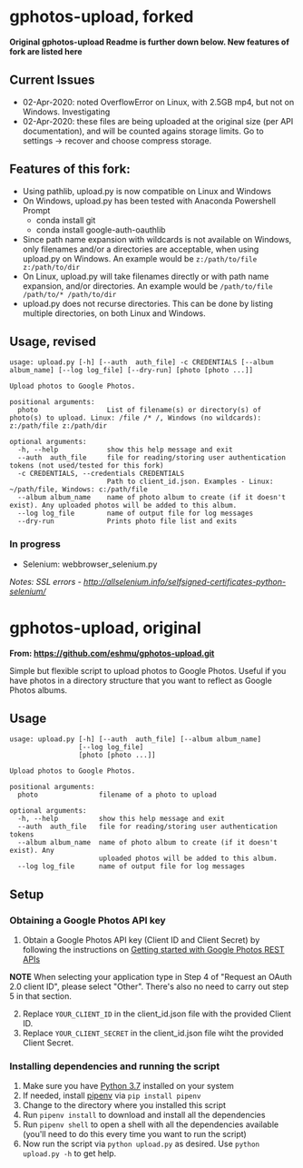 # gphotos-upload, forked
__Original gphotos-upload Readme is further down below. New features of fork are listed here__

## Current Issues
* 02-Apr-2020: noted OverflowError on Linux, with 2.5GB mp4, but not on Windows. Investigating
* 02-Apr-2020: these files are being uploaded at the original size (per API documentation), and
will be counted agains storage limits.  Go to settings -> recover and choose compress storage.

## Features of this fork:
* Using pathlib, upload.py is now compatible on Linux and Windows
* On Windows, upload.py has been tested with Anaconda Powershell Prompt
    * conda install git
    * conda install google-auth-oauthlib
* Since path name expansion with wildcards is not available on Windows,
only filenames and/or a directories are acceptable, when using upload.py
on Windows.
An example would be `z:/path/to/file z:/path/to/dir`
* On Linux, upload.py will take filenames directly or with path name expansion, and/or directories.
An example would be `/path/to/file /path/to/* /path/to/dir`
* upload.py does not recurse directories.
This can be done by listing multiple directories, on both Linux and Windows.

## Usage, revised

```
usage: upload.py [-h] [--auth  auth_file] -c CREDENTIALS [--album album_name] [--log log_file] [--dry-run] [photo [photo ...]]

Upload photos to Google Photos.

positional arguments:
  photo                 List of filename(s) or directory(s) of photo(s) to upload. Linux: /file /* /, Windows (no wildcards): z:/path/file z:/path/dir

optional arguments:
  -h, --help            show this help message and exit
  --auth  auth_file     file for reading/storing user authentication tokens (not used/tested for this fork)
  -c CREDENTIALS, --credentials CREDENTIALS
                        Path to client_id.json. Examples - Linux: ~/path/file, Windows: c:/path/file
  --album album_name    name of photo album to create (if it doesn't exist). Any uploaded photos will be added to this album.
  --log log_file        name of output file for log messages
  --dry-run             Prints photo file list and exits
```

### In progress

* Selenium: webbrowser_selenium.py

*Notes: SSL errors - http://allselenium.info/selfsigned-certificates-python-selenium/*

# gphotos-upload, original
__From: https://github.com/eshmu/gphotos-upload.git__

Simple but flexible script to upload photos to Google Photos. Useful if you have photos in a directory structure that you want to reflect as Google Photos albums.

## Usage 

```
usage: upload.py [-h] [--auth  auth_file] [--album album_name]
                 [--log log_file]
                 [photo [photo ...]]

Upload photos to Google Photos.

positional arguments:
  photo               filename of a photo to upload

optional arguments:
  -h, --help          show this help message and exit
  --auth  auth_file   file for reading/storing user authentication tokens
  --album album_name  name of photo album to create (if it doesn't exist). Any
                      uploaded photos will be added to this album.
  --log log_file      name of output file for log messages
```


## Setup

### Obtaining a Google Photos API key

1. Obtain a Google Photos API key (Client ID and Client Secret) by following the instructions on [Getting started with Google Photos REST APIs](https://developers.google.com/photos/library/guides/get-started)

**NOTE** When selecting your application type in Step 4 of "Request an OAuth 2.0 client ID", please select "Other". There's also no need to carry out step 5 in that section.

2. Replace `YOUR_CLIENT_ID` in the client_id.json file with the provided Client ID. 
3. Replace `YOUR_CLIENT_SECRET` in the client_id.json file wiht the provided Client Secret.

### Installing dependencies and running the script

1. Make sure you have [Python 3.7](https://www.python.org/downloads/) installed on your system
2. If needed, install [pipenv](https://pypi.org/project/pipenv/) via `pip install pipenv`
3. Change to the directory where you installed this script
4. Run `pipenv install` to download and install all the dependencies
5. Run `pipenv shell` to open a shell with all the dependencies available (you'll need to do this every time you want to run the script)
6. Now run the script via `python upload.py` as desired. Use `python upload.py -h` to get help.

 

